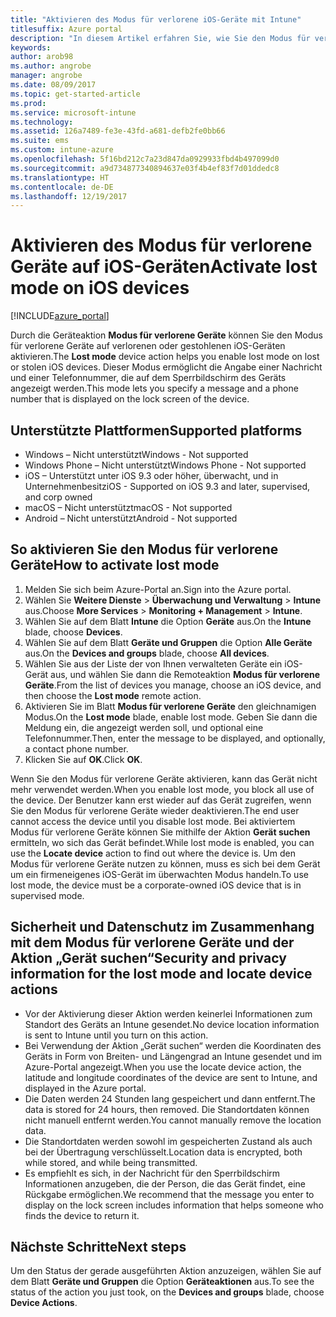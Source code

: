 ```yaml
---
title: "Aktivieren des Modus für verlorene iOS-Geräte mit Intune"
titlesuffix: Azure portal
description: "In diesem Artikel erfahren Sie, wie Sie den Modus für verlorene oder gestohlene iOS-Geräte mithilfe von Intune aktivieren."
keywords: 
author: arob98
ms.author: angrobe
manager: angrobe
ms.date: 08/09/2017
ms.topic: get-started-article
ms.prod: 
ms.service: microsoft-intune
ms.technology: 
ms.assetid: 126a7489-fe3e-43fd-a681-defb2fe0bb66
ms.suite: ems
ms.custom: intune-azure
ms.openlocfilehash: 5f16bd212c7a23d847da0929933fbd4b497099d0
ms.sourcegitcommit: a9d734877340894637e03f4b4ef83f7d01ddedc8
ms.translationtype: HT
ms.contentlocale: de-DE
ms.lasthandoff: 12/19/2017
---
```

# <a name="activate-lost-mode-on-ios-devices"></a><span data-ttu-id="7fb34-103">Aktivieren des Modus für verlorene Geräte auf iOS-Geräten</span><span class="sxs-lookup"><span data-stu-id="7fb34-103">Activate lost mode on iOS devices</span></span>


[!INCLUDE[azure_portal](./includes/azure_portal.md)]

<span data-ttu-id="7fb34-104">Durch die Geräteaktion **Modus für verlorene Geräte** können Sie den Modus für verlorene Geräte auf verlorenen oder gestohlenen iOS-Geräten aktivieren.</span><span class="sxs-lookup"><span data-stu-id="7fb34-104">The **Lost mode** device action helps you enable lost mode on lost or stolen iOS devices.</span></span> <span data-ttu-id="7fb34-105">Dieser Modus ermöglicht die Angabe einer Nachricht und einer Telefonnummer, die auf dem Sperrbildschirm des Geräts angezeigt werden.</span><span class="sxs-lookup"><span data-stu-id="7fb34-105">This mode lets you specify a message and a phone number that is displayed on the lock screen of the device.</span></span>

## <a name="supported-platforms"></a><span data-ttu-id="7fb34-106">Unterstützte Plattformen</span><span class="sxs-lookup"><span data-stu-id="7fb34-106">Supported platforms</span></span>

- <span data-ttu-id="7fb34-107">Windows – Nicht unterstützt</span><span class="sxs-lookup"><span data-stu-id="7fb34-107">Windows - Not supported</span></span>
- <span data-ttu-id="7fb34-108">Windows Phone – Nicht unterstützt</span><span class="sxs-lookup"><span data-stu-id="7fb34-108">Windows Phone - Not supported</span></span>
- <span data-ttu-id="7fb34-109">iOS – Unterstützt unter iOS 9.3 oder höher, überwacht, und in Unternehmenbesitz</span><span class="sxs-lookup"><span data-stu-id="7fb34-109">iOS - Supported on iOS 9.3 and later, supervised, and corp owned</span></span>
- <span data-ttu-id="7fb34-110">macOS – Nicht unterstützt</span><span class="sxs-lookup"><span data-stu-id="7fb34-110">macOS - Not supported</span></span>
- <span data-ttu-id="7fb34-111">Android – Nicht unterstützt</span><span class="sxs-lookup"><span data-stu-id="7fb34-111">Android - Not supported</span></span>

## <a name="how-to-activate-lost-mode"></a><span data-ttu-id="7fb34-112">So aktivieren Sie den Modus für verlorene Geräte</span><span class="sxs-lookup"><span data-stu-id="7fb34-112">How to activate lost mode</span></span>

1. <span data-ttu-id="7fb34-113">Melden Sie sich beim Azure-Portal an.</span><span class="sxs-lookup"><span data-stu-id="7fb34-113">Sign into the Azure portal.</span></span>
2. <span data-ttu-id="7fb34-114">Wählen Sie **Weitere Dienste** > **Überwachung und Verwaltung** > **Intune** aus.</span><span class="sxs-lookup"><span data-stu-id="7fb34-114">Choose **More Services** > **Monitoring + Management** > **Intune**.</span></span>
3. <span data-ttu-id="7fb34-115">Wählen Sie auf dem Blatt **Intune** die Option **Geräte** aus.</span><span class="sxs-lookup"><span data-stu-id="7fb34-115">On the **Intune** blade, choose **Devices**.</span></span>
4. <span data-ttu-id="7fb34-116">Wählen Sie auf dem Blatt **Geräte und Gruppen** die Option **Alle Geräte** aus.</span><span class="sxs-lookup"><span data-stu-id="7fb34-116">On the **Devices and groups** blade, choose **All devices**.</span></span>
5. <span data-ttu-id="7fb34-117">Wählen Sie aus der Liste der von Ihnen verwalteten Geräte ein iOS-Gerät aus, und wählen Sie dann die Remoteaktion **Modus für verlorene Geräte**.</span><span class="sxs-lookup"><span data-stu-id="7fb34-117">From the list of devices you manage, choose an iOS device, and then choose the **Lost mode** remote action.</span></span>
6. <span data-ttu-id="7fb34-118">Aktivieren Sie im Blatt **Modus für verlorene Geräte** den gleichnamigen Modus.</span><span class="sxs-lookup"><span data-stu-id="7fb34-118">On the **Lost mode** blade, enable lost mode.</span></span> <span data-ttu-id="7fb34-119">Geben Sie dann die Meldung ein, die angezeigt werden soll, und optional eine Telefonnummer.</span><span class="sxs-lookup"><span data-stu-id="7fb34-119">Then, enter the message to be displayed, and optionally, a contact phone number.</span></span>
7. <span data-ttu-id="7fb34-120">Klicken Sie auf **OK**.</span><span class="sxs-lookup"><span data-stu-id="7fb34-120">Click **OK**.</span></span>

<span data-ttu-id="7fb34-121">Wenn Sie den Modus für verlorene Geräte aktivieren, kann das Gerät nicht mehr verwendet werden.</span><span class="sxs-lookup"><span data-stu-id="7fb34-121">When you enable lost mode, you block all use of the device.</span></span> <span data-ttu-id="7fb34-122">Der Benutzer kann erst wieder auf das Gerät zugreifen, wenn Sie den Modus für verlorene Geräte wieder deaktivieren.</span><span class="sxs-lookup"><span data-stu-id="7fb34-122">The end user cannot access the device until you disable lost mode.</span></span> <span data-ttu-id="7fb34-123">Bei aktiviertem Modus für verlorene Geräte können Sie mithilfe der Aktion **Gerät suchen** ermitteln, wo sich das Gerät befindet.</span><span class="sxs-lookup"><span data-stu-id="7fb34-123">While lost mode is enabled, you can use the **Locate device** action to find out where the device is.</span></span>
<span data-ttu-id="7fb34-124">Um den Modus für verlorene Geräte nutzen zu können, muss es sich bei dem Gerät um ein firmeneigenes iOS-Gerät im überwachten Modus handeln.</span><span class="sxs-lookup"><span data-stu-id="7fb34-124">To use lost mode, the device must be a corporate-owned iOS device that is in supervised mode.</span></span>

## <a name="security-and-privacy-information-for-the-lost-mode-and-locate-device-actions"></a><span data-ttu-id="7fb34-125">Sicherheit und Datenschutz im Zusammenhang mit dem Modus für verlorene Geräte und der Aktion „Gerät suchen“</span><span class="sxs-lookup"><span data-stu-id="7fb34-125">Security and privacy information for the lost mode and locate device actions</span></span>
- <span data-ttu-id="7fb34-126">Vor der Aktivierung dieser Aktion werden keinerlei Informationen zum Standort des Geräts an Intune gesendet.</span><span class="sxs-lookup"><span data-stu-id="7fb34-126">No device location information is sent to Intune until you turn on this action.</span></span>
- <span data-ttu-id="7fb34-127">Bei Verwendung der Aktion „Gerät suchen“ werden die Koordinaten des Geräts in Form von Breiten- und Längengrad an Intune gesendet und im Azure-Portal angezeigt.</span><span class="sxs-lookup"><span data-stu-id="7fb34-127">When you use the locate device action, the latitude and longitude coordinates of the device are sent to Intune, and displayed in the Azure portal.</span></span>
- <span data-ttu-id="7fb34-128">Die Daten werden 24 Stunden lang gespeichert und dann entfernt.</span><span class="sxs-lookup"><span data-stu-id="7fb34-128">The data is stored for 24 hours, then removed.</span></span> <span data-ttu-id="7fb34-129">Die Standortdaten können nicht manuell entfernt werden.</span><span class="sxs-lookup"><span data-stu-id="7fb34-129">You cannot manually remove the location data.</span></span>
- <span data-ttu-id="7fb34-130">Die Standortdaten werden sowohl im gespeicherten Zustand als auch bei der Übertragung verschlüsselt.</span><span class="sxs-lookup"><span data-stu-id="7fb34-130">Location data is encrypted, both while stored, and while being transmitted.</span></span>
- <span data-ttu-id="7fb34-131">Es empfiehlt es sich, in der Nachricht für den Sperrbildschirm Informationen anzugeben, die der Person, die das Gerät findet, eine Rückgabe ermöglichen.</span><span class="sxs-lookup"><span data-stu-id="7fb34-131">We recommend that the message you enter to display on the lock screen includes information that helps someone who finds the device to return it.</span></span>

## <a name="next-steps"></a><span data-ttu-id="7fb34-132">Nächste Schritte</span><span class="sxs-lookup"><span data-stu-id="7fb34-132">Next steps</span></span>

<span data-ttu-id="7fb34-133">Um den Status der gerade ausgeführten Aktion anzuzeigen, wählen Sie auf dem Blatt **Geräte und Gruppen** die Option **Geräteaktionen** aus.</span><span class="sxs-lookup"><span data-stu-id="7fb34-133">To see the status of the action you just took, on the **Devices and groups** blade, choose **Device Actions**.</span></span>

